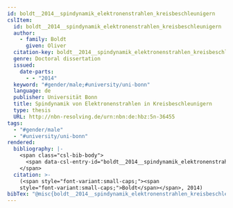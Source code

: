 ```yaml
---
id: boldt__2014__spindynamik_elektronenstrahlen_kreisbeschleunigern
cslItem:
  id: boldt__2014__spindynamik_elektronenstrahlen_kreisbeschleunigern
  author:
    - family: Boldt
      given: Oliver
  citation-key: boldt__2014__spindynamik_elektronenstrahlen_kreisbeschleunigern
  genre: Doctoral dissertation
  issued:
    date-parts:
      - - "2014"
  keyword: "#gender/male;#university/uni-bonn"
  language: de
  publisher: Universität Bonn
  title: Spindynamik von Elektronenstrahlen in Kreisbeschleunigern
  type: thesis
  URL: http://nbn-resolving.de/urn:nbn:de:hbz:5n-36455
tags:
  - "#gender/male"
  - "#university/uni-bonn"
rendered:
  bibliography: |-
    <span class="csl-bib-body">
      <span data-csl-entry-id="boldt__2014__spindynamik_elektronenstrahlen_kreisbeschleunigern" class="csl-entry"><span class='author-bib'>Boldt</span>. <span class='date-bib'>(2014)</span>. <span class='title'><i><b><span style="font-style:normal;">Spindynamik von Elektronenstrahlen in Kreisbeschleunigern</span></b></i></span> [Doctoral dissertation, Universität Bonn]. <span class='URL'><a href='http://nbn-resolving.de/urn:nbn:de:hbz:5n-36455'>LINK</a></span></span>
    </span>
  citation: >-
    (<span style="font-variant:small-caps;"><span
    style="font-variant:small-caps;">Boldt</span></span>, 2014)
bibTex: "@misc{boldt__2014__spindynamik_elektronenstrahlen_kreisbeschleunigern,\n\tauthor = {Boldt, Oliver},\n\tyear = {2014},\n\tschool = {Universit{\\\" a}t Bonn},\n\ttitle = {Spindynamik von {Elektronenstrahlen} in {Kreisbeschleunigern}},\n\ttype = {Doctoral dissertation},\n\turl = {http://nbn-resolving.de/urn:nbn:de:hbz:5n-36455},\n}\n\n"
---
```

